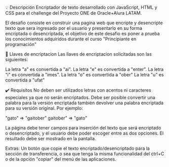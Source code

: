 💡 Descripción Encriptador de texto desarrollado con JavaScript, HTML y CSS para el challenge del Proyecto ONE de Oracle+Alura LATAM.

El desafio consiste en construir una pagina web que encripte y desencripte texto que sera ingresado por el usuario y presentarlo en su forma encriptada o desencriptada, el objetivo de este desafio es poner a prueba los conocimientos adquiridos durante el curso "Principiante en programación"

🔑 Llaves de encriptacion Las llaves de encriptacion solicitadas son las siguientes:

La letra "a" es convertida a "ai". La letra "e" es convertida a "enter". La letra "i" es convertida a "imes". La letra "o" es convertida a "ober" La letra "u" es convertida a "ufat"

✔️ Requisitos No deben ser utilizados letras con acentos ni caracteres especiales ya que no serán encriptados. Debe ser posible convertir una palabra para la versión encriptada también devolver una palabra encriptada para su versión original. Por ejemplo:

"gato" => "gaitober" gaitober" => "gato"

La página debe tener campos para inserción del texto que será encriptado o desencriptado, y el usuario debe poder escoger entre as dos opciones. El resultado debe ser mostrado en la pantalla.

Extras: Un botón que copie el texto encriptado/desencriptado para la sección de transferencia, o sea que tenga la misma funcionalidad del ctrl+C o de la opción "copiar" del menú de las aplicaciones.
